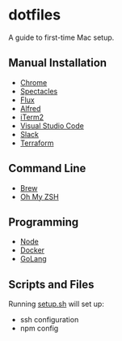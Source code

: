 # dotfiles

A guide to first-time Mac setup.

## Manual Installation

- [Chrome](https://www.google.com/chrome)
- [Spectacles](https://www.spectacleapp.com/)
- [Flux](https://justgetflux.com/)
- [Alfred](https://www.alfredapp.com/)
- [iTerm2](https://www.iterm2.com/)
- [Visual Studio Code](https://code.visualstudio.com/)
- [Slack](https://slack.com/downloads/mac)
- [Terraform](https://www.terraform.io/downloads.html)

## Command Line

- [Brew](https://brew.sh/)
- [Oh My ZSH](https://github.com/robbyrussell/oh-my-zsh)

## Programming

- [Node](https://nodejs.org/en/)
- [Docker](https://hub.docker.com/editions/community/docker-ce-desktop-mac)
- [GoLang](https://golang.org/dl/)

## Scripts and Files

Running [setup.sh](setup.sh) will set up:

- ssh configuration
- npm config
